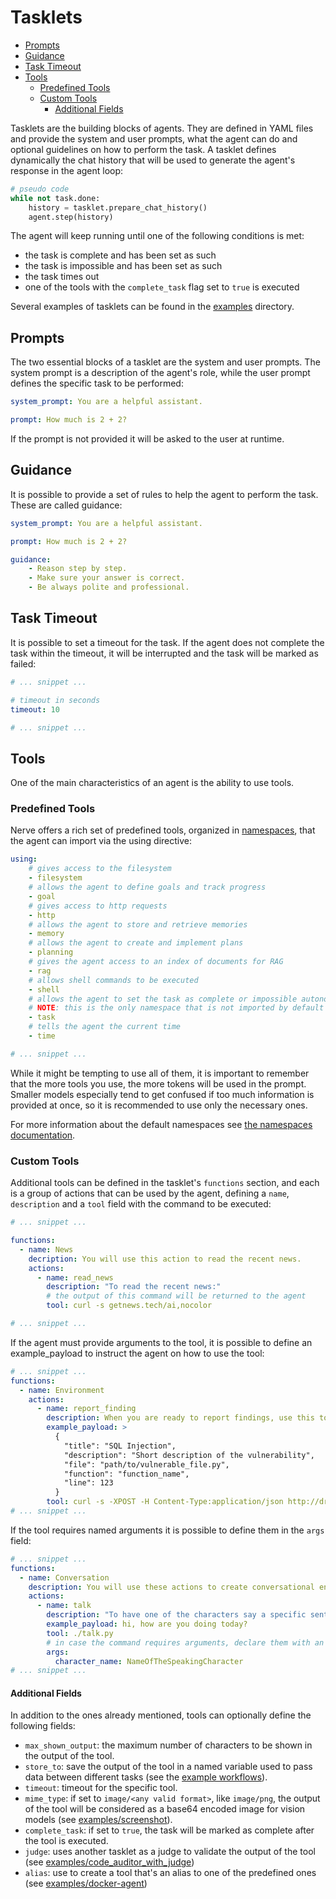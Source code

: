 # Tasklets

* [Prompts](#prompts)
* [Guidance](#guidance)
* [Task Timeout](#task-timeout)
* [Tools](#tools)
    * [Predefined Tools](#predefined-tools)
    * [Custom Tools](#custom-tools)
        * [Additional Fields](#additional-fields)

Tasklets are the building blocks of agents. They are defined in YAML files and provide the system and user prompts, what the agent can do and optional guidelines on how to perform the task. A tasklet defines dynamically the chat history that will be used to generate the agent's response in the agent loop:

```python
# pseudo code
while not task.done:
    history = tasklet.prepare_chat_history()
    agent.step(history)
```

The agent will keep running until one of the following conditions is met:

- the task is complete and has been set as such
- the task is impossible and has been set as such
- the task times out
- one of the tools with the `complete_task` flag set to `true` is executed

Several examples of tasklets can be found in the [examples](https://github.com/nerve-ai/nerve/tree/main/examples) directory.

## Prompts

The two essential blocks of a tasklet are the system and user prompts. The system prompt is a description of the agent's role, while the user prompt defines the specific task to be performed:

```yaml
system_prompt: You are a helpful assistant.

prompt: How much is 2 + 2?
```

If the prompt is not provided it will be asked to the user at runtime.

## Guidance

It is possible to provide a set of rules to help the agent to perform the task. These are called guidance:

```yaml
system_prompt: You are a helpful assistant.

prompt: How much is 2 + 2?

guidance:
    - Reason step by step.
    - Make sure your answer is correct.
    - Be always polite and professional.
```

## Task Timeout

It is possible to set a timeout for the task. If the agent does not complete the task within the timeout, it will be interrupted and the task will be marked as failed:

```yaml
# ... snippet ...

# timeout in seconds
timeout: 10 

# ... snippet ...
```

## Tools

One of the main characteristics of an agent is the ability to use tools.

### Predefined Tools

Nerve offers a rich set of predefined tools, organized in [namespaces](namespaces.md), that the agent can import via the using directive:

```yaml
using:
    # gives access to the filesystem
    - filesystem
    # allows the agent to define goals and track progress
    - goal
    # gives access to http requests
    - http
    # allows the agent to store and retrieve memories
    - memory
    # allows the agent to create and implement plans
    - planning
    # gives the agent access to an index of documents for RAG
    - rag
    # allows shell commands to be executed
    - shell
    # allows the agent to set the task as complete or impossible autonomously
    # NOTE: this is the only namespace that is not imported by default
    - task
    # tells the agent the current time
    - time

# ... snippet ...
```

While it might be tempting to use all of them, it is important to remember that the more tools you use, the more tokens will be used in the prompt. Smaller models especially tend to get confused if too much information is provided at once, so it is recommended to use only the necessary ones.

For more information about the default namespaces see [the namespaces documentation](namespaces.md).

### Custom Tools

Additional tools can be defined in the tasklet's `functions` section, and each is a group of actions that can be used by the agent, defining a `name`, `description` and a `tool` field with the command to be executed:

```yaml
# ... snippet ...

functions:
  - name: News
    decription: You will use this action to read the recent news.
    actions:
      - name: read_news
        description: "To read the recent news:"
        # the output of this command will be returned to the agent
        tool: curl -s getnews.tech/ai,nocolor

# ... snippet ...
```

If the agent must provide arguments to the tool, it is possible to define an example_payload to instruct the agent on how to use the tool:

```yaml
# ... snippet ...
functions:
  - name: Environment
    actions:
      - name: report_finding
        description: When you are ready to report findings, use this tool for each finding.
        example_payload: >
          {
            "title": "SQL Injection",
            "description": "Short description of the vulnerability",
            "file": "path/to/vulnerable_file.py",
            "function": "function_name",
            "line": 123
          }
        tool: curl -s -XPOST -H Content-Type:application/json http://dropship/output -d
# ... snippet ...
```

If the tool requires named arguments it is possible to define them in the `args` field:

```yaml
# ... snippet ...
functions:
  - name: Conversation
    description: You will use these actions to create conversational entries.
    actions:
      - name: talk
        description: "To have one of the characters say a specific sentence:"
        example_payload: hi, how are you doing today?
        tool: ./talk.py
        # in case the command requires arguments, declare them with an example value
        args:
          character_name: NameOfTheSpeakingCharacter
# ... snippet ...
```

#### Additional Fields

In addition to the ones already mentioned, tools can optionally define the following fields:

- `max_shown_output`: the maximum number of characters to be shown in the output of the tool.
- `store_to`: save the output of the tool in a named variable used to pass data between different tasks (see the [example workflows](https://github.com/search?q=repo%3Adreadnode%2Fnerve+store_to+language%3AYAML&type=code)).
- `timeout`: timeout for the specific tool.
- `mime_type`: if set to `image/<any valid format>`, like `image/png`, the output of the tool will be considered as a base64 encoded image for vision models (see [examples/screenshot](https://github.com/dreadnode/nerve/tree/main/examples/screenshot)).
- `complete_task`: if set to `true`, the task will be marked as complete after the tool is executed.
- `judge`: uses another tasklet as a judge to validate the output of the tool (see [examples/code_auditor_with_judge](https://github.com/dreadnode/nerve/tree/main/examples/code_auditor_with_judge))
- `alias`: use to create a tool that's an alias to one of the predefined ones (see [examples/docker-agent](https://github.com/dreadnode/nerve/tree/main/examples/docker-agent))